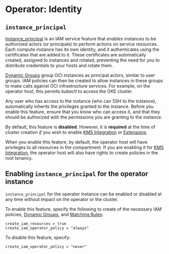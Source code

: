 # Operator: Identity

## `instance_principal`

[Instance_principal](https://docs.cloud.oracle.com/iaas/Content/Identity/Tasks/callingservicesfrominstances.htm) is an IAM service feature that enables instances to be authorized actors (or principals) to perform actions on service resources. Each compute instance has its own identity, and it authenticates using the certificates that are added to it. These certificates are automatically created, assigned to instances and rotated, preventing the need for you to distribute credentials to your hosts and rotate them.

[Dynamic Groups](https://docs.oracle.com/en-us/iaas/Content/Identity/Tasks/callingservicesfrominstances.htm) group OCI instances as principal actors, similar to user groups.  IAM policies can then
be created to allow instances in these groups to make calls against OCI infrastructure services.  For example, on the operator host,
this permits kubectl to access the OKE cluster.

Any user who has access to the instance (who can SSH to the instance), automatically inherits the privileges granted to the instance. Before you enable this feature, ensure that you know who can access it, and that they should be authorized with the permissions you are granting to the instance.

By default, this feature is **disabled**. However, it is **required** at the time of cluster creation *_if_* you wish to enable [KMS Integration]() or [Extensions](./extensions.md).

When you enable this feature, by default, the operator host will have privileges to all resources in the compartment. If you are enabling it for [KMS Integration](), the operator host will also have rights to create policies in the root tenancy. 

## Enabling `instance_principal` for the operator instance

`instance_principal` for the operator instance can be enabled or disabled at any time without impact on the operator or the cluster.

To enable this feature, specify the following to create of the necessary IAM policies,
[Dynamic Groups](https://docs.oracle.com/en-us/iaas/Content/Identity/Tasks/callingservicesfrominstances.htm), and [Matching Rules](https://docs.oracle.com/en-us/iaas/Content/Identity/Tasks/callingservicesfrominstances.htm):

```properties
create_iam_resources = true
create_iam_operator_policy = "always"
```

To disable this feature, specify:

```properties
create_iam_operator_policy = "never"
```

